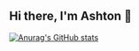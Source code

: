 ## Hi there, I'm Ashton 👋

[![Anurag's GitHub stats](https://github-readme-stats.vercel.app/api?username=AshtonLiou)](https://github.com/anuraghazra/github-readme-stats)
